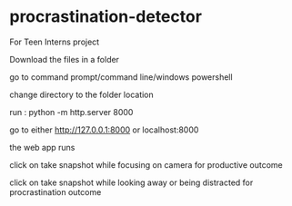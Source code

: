 # procrastination-detector
For Teen Interns project

Download the files in a folder

go to command prompt/command line/windows powershell

change directory to the folder location

run : python -m http.server 8000

go to either http://127.0.0.1:8000  or   localhost:8000

the web app runs

click on take snapshot while focusing on camera for productive outcome

click on take snapshot while looking away or being distracted for procrastination outcome
